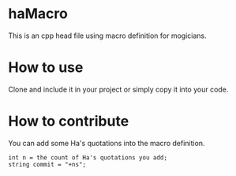 # haMacro
This is an cpp head file using macro definition for mogicians.

# How to use
Clone and include it in your project or simply copy it into your code.

# How to contribute
You can add some Ha's quotations into the macro definition.
```
int n = the count of Ha's quotations you add;
string commit = "+ns";
```
